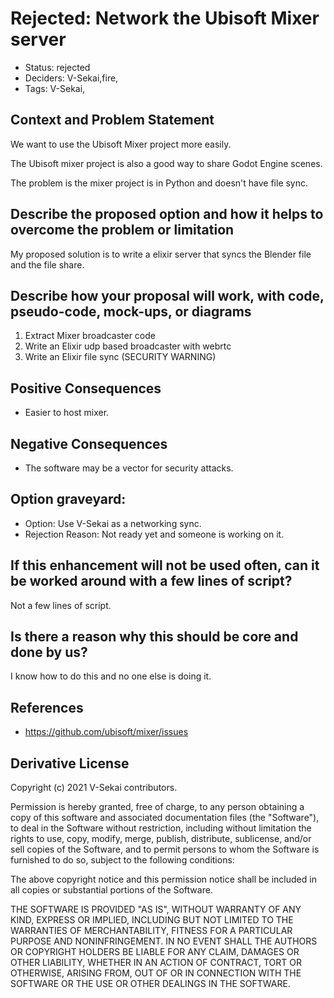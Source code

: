# Rejected: Network the Ubisoft Mixer server

- Status: rejected <!-- draft | rejected | accepted | deprecated | superseded by -->
- Deciders: V-Sekai,fire,
- Tags: V-Sekai,

## Context and Problem Statement

We want to use the Ubisoft Mixer project more easily.

The Ubisoft mixer project is also a good way to share Godot Engine scenes.

The problem is the mixer project is in Python and doesn't have file sync.

## Describe the proposed option and how it helps to overcome the problem or limitation

My proposed solution is to write a elixir server that syncs the Blender file and the file share.

## Describe how your proposal will work, with code, pseudo-code, mock-ups, or diagrams

1. Extract Mixer broadcaster code
2. Write an Elixir udp based broadcaster with webrtc
3. Write an Elixir file sync (SECURITY WARNING)

## Positive Consequences <!-- optional -->

- Easier to host mixer.

## Negative Consequences <!-- optional -->

- The software may be a vector for security attacks.

## Option graveyard: <!-- same as above -->

- Option: Use V-Sekai as a networking sync.
- Rejection Reason: Not ready yet and someone is working on it.

## If this enhancement will not be used often, can it be worked around with a few lines of script?

Not a few lines of script.

## Is there a reason why this should be core and done by us?

I know how to do this and no one else is doing it.

## References <!-- optional and numbers of links can vary -->

- <https://github.com/ubisoft/mixer/issues>

## Derivative License

Copyright (c) 2021 V-Sekai contributors.

Permission is hereby granted, free of charge, to any person obtaining a copy
of this software and associated documentation files (the "Software"), to deal
in the Software without restriction, including without limitation the rights
to use, copy, modify, merge, publish, distribute, sublicense, and/or sell
copies of the Software, and to permit persons to whom the Software is
furnished to do so, subject to the following conditions:

The above copyright notice and this permission notice shall be included in all
copies or substantial portions of the Software.

THE SOFTWARE IS PROVIDED "AS IS", WITHOUT WARRANTY OF ANY KIND, EXPRESS OR
IMPLIED, INCLUDING BUT NOT LIMITED TO THE WARRANTIES OF MERCHANTABILITY,
FITNESS FOR A PARTICULAR PURPOSE AND NONINFRINGEMENT. IN NO EVENT SHALL THE
AUTHORS OR COPYRIGHT HOLDERS BE LIABLE FOR ANY CLAIM, DAMAGES OR OTHER
LIABILITY, WHETHER IN AN ACTION OF CONTRACT, TORT OR OTHERWISE, ARISING FROM,
OUT OF OR IN CONNECTION WITH THE SOFTWARE OR THE USE OR OTHER DEALINGS IN THE
SOFTWARE.
